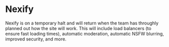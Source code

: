 # Nexify
Nexify is on a temporary halt and will return when the team has throughly planned out how the site will work. This will include load balancers (to ensure fast loading times), automatic moderation, automatic NSFW blurring, improved security, and more.
